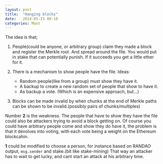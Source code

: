 ```yaml
---
layout: post
title:  "Hanging blocks"
date:   2014-05-15 00:10
categories: Moot
---
```



The idea is that;

1. People(could be anyone, or arbitrary group) claim they made a block and
   register the Merkle root. And spread around the file. You would put in stake
   that can potentially punish. If it succeeds you get a little ether for it.

2. There is a mechanism to show people have the file. Ideas:
   + Random people(like from a group) must show they have it.
   + A backup to create a new random set of people that show to have it.
   + As backup a vote. (Which is an expensive approach, but...)

3. Blocks can be made invalid by when chunks at the end of Merkle paths can be
   shown to be invalid.(possibly pairs of chunks/multiples)

Number **2** is the weakness. The people that have to show they have the file 
could also be attackers trying to avoid a block getting on. Of course you could
have arbitrary people come and show they do have it, the problem is that it
devolves into voting, with each vote being a weight on the Ethereum blockcahin.

**1** could be modified to choose a person, for instance based on RANDAO output,
`msg.sender` and stake.(bit like stake-mining) That way an attacker has to wait
to get lucky, and cant start an attack at his arbitrary time.
